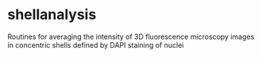 # shellanalysis
Routines for averaging the intensity of 3D fluorescence microscopy images in concentric shells defined by DAPI staining of nuclei
